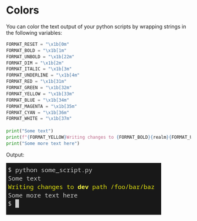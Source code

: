 # Colors

You can color the text output of your python scripts by wrapping strings in the following variables:


```python
FORMAT_RESET = "\x1b[0m"
FORMAT_BOLD = "\x1b[1m"
FORMAT_UNBOLD = "\x1b[22m"
FORMAT_DIM = "\x1b[2m"
FORMAT_ITALIC = "\x1b[3m"
FORMAT_UNDERLINE = "\x1b[4m"
FORMAT_RED = "\x1b[31m"
FORMAT_GREEN = "\x1b[32m"
FORMAT_YELLOW = "\x1b[33m"
FORMAT_BLUE = "\x1b[34m"
FORMAT_MAGENTA = "\x1b[35m"
FORMAT_CYAN = "\x1b[36m"
FORMAT_WHITE = "\x1b[37m"

print("Some text")
print(f"{FORMAT_YELLOW}Writing changes to {FORMAT_BOLD}{realm}{FORMAT_UNBOLD} path {some_path}{FORMAT_RESET}")
print("Some more text here")
```

Output:

![](../images/py-colors.png)
